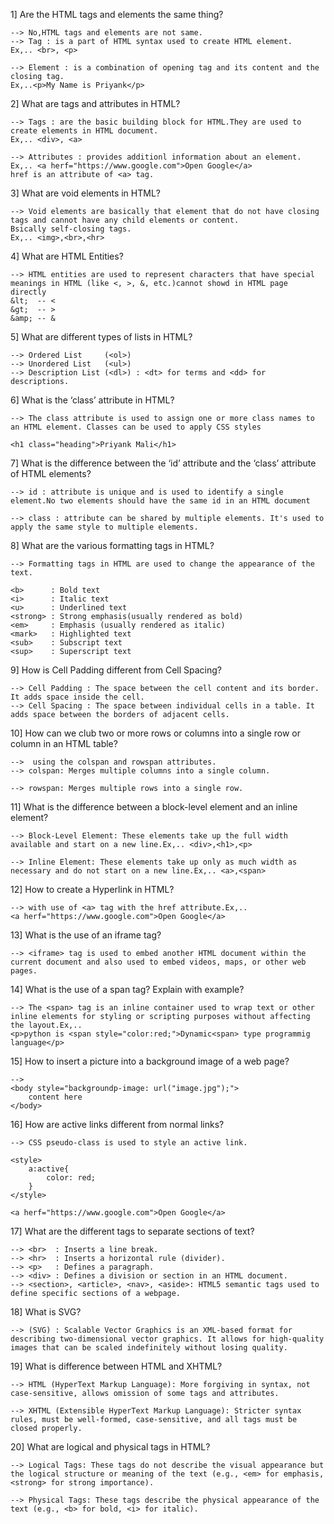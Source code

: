 1] Are the HTML tags and elements the same thing?

    --> No,HTML tags and elements are not same.
    --> Tag : is a part of HTML syntax used to create HTML element.
    Ex,.. <br>, <p>

    --> Element : is a combination of opening tag and its content and the closing tag.
    Ex,..<p>My Name is Priyank</p>

2] What are tags and attributes in HTML?

    --> Tags : are the basic building block for HTML.They are used to create elements in HTML document.
    Ex,.. <div>, <a>

    --> Attributes : provides additionl information about an element.
    Ex,.. <a herf="https://www.google.com">Open Google</a>
    href is an attribute of <a> tag.
3] What are void elements in HTML?

    --> Void elements are basically that element that do not have closing tags and cannot have any child elements or content.
    Bsically self-closing tags.
    Ex,.. <img>,<br>,<hr> 
4] What are HTML Entities?

    --> HTML entities are used to represent characters that have special meanings in HTML (like <, >, &, etc.)cannot showd in HTML page directly
    &lt;  -- <
    &gt;  -- >
    &amp; -- &
5] What are different types of lists in HTML?

    --> Ordered List     (<ol>)
    --> Unordered List   (<ul>)
    --> Description List (<dl>) : <dt> for terms and <dd> for descriptions.
6] What is the ‘class’ attribute in HTML?

    --> The class attribute is used to assign one or more class names to an HTML element. Classes can be used to apply CSS styles 
    
    <h1 class="heading">Priyank Mali</h1>
7] What is the difference between the ‘id’ attribute and the ‘class’ attribute of HTML elements?

    --> id : attribute is unique and is used to identify a single element.No two elements should have the same id in an HTML document

    --> class : attribute can be shared by multiple elements. It's used to apply the same style to multiple elements.
8] What are the various formatting tags in HTML?

    --> Formatting tags in HTML are used to change the appearance of the text.

    <b>      : Bold text
    <i>      : Italic text
    <u>      : Underlined text
    <strong> : Strong emphasis(usually rendered as bold)
    <em>     : Emphasis (usually rendered as italic)
    <mark>   : Highlighted text
    <sub>    : Subscript text
    <sup>    : Superscript text
9] How is Cell Padding different from Cell Spacing?

    --> Cell Padding : The space between the cell content and its border. It adds space inside the cell.
    --> Cell Spacing : The space between individual cells in a table. It adds space between the borders of adjacent cells.
10] How can we club two or more rows or columns into a single row or column in an HTML table?

    -->  using the colspan and rowspan attributes.
    --> colspan: Merges multiple columns into a single column.

    --> rowspan: Merges multiple rows into a single row.
11] What is the difference between a block-level element and an inline element?

    --> Block-Level Element: These elements take up the full width available and start on a new line.Ex,.. <div>,<h1>,<p>

    --> Inline Element: These elements take up only as much width as necessary and do not start on a new line.Ex,.. <a>,<span>
12] How to create a Hyperlink in HTML?

    --> with use of <a> tag with the href attribute.Ex,..
    <a herf="https://www.google.com">Open Google</a>
13] What is the use of an iframe tag?

    --> <iframe> tag is used to embed another HTML document within the current document and also used to embed videos, maps, or other web pages.
14] What is the use of a span tag? Explain with example?

    --> The <span> tag is an inline container used to wrap text or other inline elements for styling or scripting purposes without affecting the layout.Ex,..
    <p>python is <span style="color:red;">Dynamic<span> type programmig language</p>
15] How to insert a picture into a background image of a web page?

    -->
    <body style="backgroundp-image: url("image.jpg");">
        content here
    </body>
16] How are active links different from normal links?

    --> CSS pseudo-class is used to style an active link.

    <style>
        a:active{
            color: red;
        }
    </style>

    <a herf="https://www.google.com">Open Google</a>    
17] What are the different tags to separate sections of text?

    --> <br>  : Inserts a line break.
    --> <hr>  : Inserts a horizontal rule (divider).
    --> <p>   : Defines a paragraph.
    --> <div> : Defines a division or section in an HTML document.
    --> <section>, <article>, <nav>, <aside>: HTML5 semantic tags used to define specific sections of a webpage.
18] What is SVG?

    --> (SVG) : Scalable Vector Graphics is an XML-based format for describing two-dimensional vector graphics. It allows for high-quality images that can be scaled indefinitely without losing quality.
19] What is difference between HTML and XHTML?

    --> HTML (HyperText Markup Language): More forgiving in syntax, not case-sensitive, allows omission of some tags and attributes.

    --> XHTML (Extensible HyperText Markup Language): Stricter syntax rules, must be well-formed, case-sensitive, and all tags must be closed properly.
20] What are logical and physical tags in HTML? 

    --> Logical Tags: These tags do not describe the visual appearance but the logical structure or meaning of the text (e.g., <em> for emphasis, <strong> for strong importance).

    --> Physical Tags: These tags describe the physical appearance of the text (e.g., <b> for bold, <i> for italic).